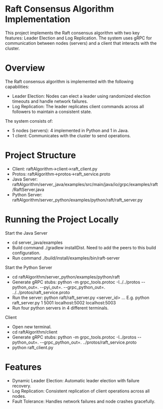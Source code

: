 # Raft Consensus Algorithm Implementation

This project implements the Raft consensus algorithm with two key features: Leader Election and Log Replication. The system uses gRPC for communication between nodes (servers) and a client that interacts with the cluster.

# Overview

The Raft consensus algorithm is implemented with the following capabilities:

- Leader Election: Nodes can elect a leader using randomized election timeouts and handle network failures.
- Log Replication: The leader replicates client commands across all followers to maintain a consistent state.

The system consists of:

- 5 nodes (servers): 4 implemented in Python and 1 in Java.
- 1 client: Communicates with the cluster to send operations.

# Project Structure

- Client: raftAlgorithm->client->raft_client.py
- Protos: raftAlgorithm->protos->raft_service.proto
- Java Server: raftAlgorithm/server_java/examples/src/main/java/io/grpc/examples/raft/RaftServer.java
- Python Server: raftAlgorithm/server_python/examples/python/raft/raft_server.py

# Running the Project Locally

Start the Java Server
- cd server_java/examples
- Build command ./gradlew installDist. Need to add the peers to this build configuration.
- Run command ./build/install/examples/bin/raft-server

Start the Python Server
- cd raftAlgorithm/server_python/examples/python/raft
- Generate gRPC stubs: python -m grpc_tools.protoc -I../../protos --python_out=. --pyi_out=. --grpc_python_out=. ../../protos/raft_service.proto
- Run the server: python raft/raft_server.py <server_id> <port> <peer1> <peer2> ...
  E.g. python raft_server.py 1 5001 localhost:5002 localhost:5003
- Run four python servers in 4 different terminals.

Client
- Open new terminal.
- cd raftAlgorithm/client
- Generate gRPC stubs: python -m grpc_tools.protoc -I../protos --python_out=. --grpc_python_out=. ../protos/raft_service.proto
- python raft_client.py

# Features
- Dynamic Leader Election: Automatic leader election with failure recovery.
- Log Replication: Consistent replication of client operations across all nodes.
- Fault Tolerance: Handles network failures and node crashes gracefully.

